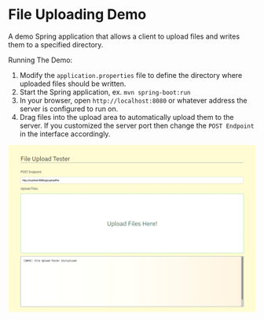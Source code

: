 # File Uploading Demo

A demo Spring application that allows a client to upload files and writes them to a specified directory.

Running The Demo:
1) Modify the `application.properties` file to define the directory where uploaded files should be written.
2) Start the Spring application, ex. `mvn spring-boot:run`
3) In your browser, open `http://localhost:8080` or whatever address the server is configured to run on.
4) Drag files into the upload area to automatically upload them to the server. If you customized the server port then change the `POST Endpoint` in the interface accordingly.

![client](screenshot/client.png)
